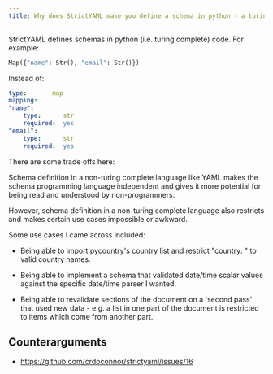 ```yaml
---
title: Why does StrictYAML make you define a schema in python - a turing complete language?
---
```


StrictYAML defines schemas in python (i.e. turing complete) code. For example:

```python
Map({"name": Str(), "email": Str()})
```

Instead of:

```yaml
type:       map
mapping:
"name":
    type:      str
    required:  yes
"email":
    type:      str
    required:  yes
```
      
There are some trade offs here:

Schema definition in a non-turing complete language like YAML makes
the schema programming language independent and gives it more
potential for being read and understood by non-programmers.

However, schema definition in a non-turing complete language also
restricts and makes certain use cases impossible or awkward.

Some use cases I came across included:

- Being able to import pycountry's country list and restrict "country: " to valid country names.

- Being able to implement a schema that validated date/time scalar values against the specific date/time parser I wanted.

- Being able to revalidate sections of the document on a 'second pass' that used new data - e.g. a list in one part of the document is restricted to items which come from another part.


Counterarguments
----------------

- https://github.com/crdoconnor/strictyaml/issues/16
